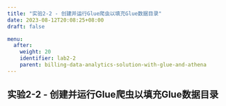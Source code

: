 ```yaml
---
title: "实验2-2 - 创建并运行Glue爬虫以填充Glue数据目录"
date: 2023-08-12T20:08:25+08:00
draft: false

menu:
  after:
    weight: 20
    identifier: lab2-2
    parent: billing-data-analytics-solution-with-glue-and-athena
---
```


## 实验2-2 - 创建并运行Glue爬虫以填充Glue数据目录